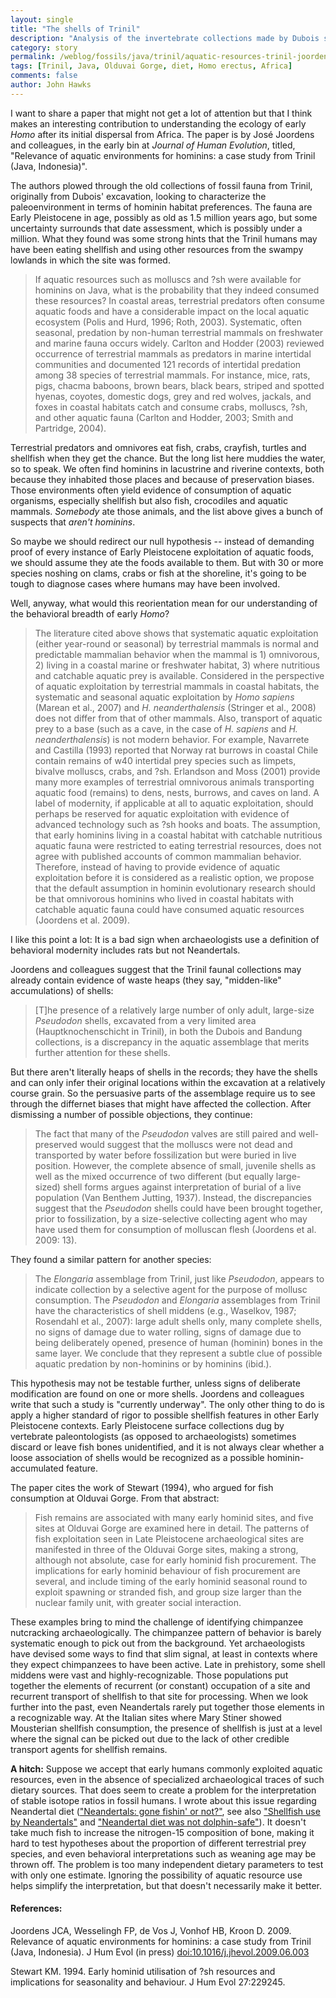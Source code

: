 ```yaml
---
layout: single 
title: "The shells of Trinil" 
description: "Analysis of the invertebrate collections made by Dubois shows evidence for shellfish consumption by Homo erectus. " 
category: story
permalink: /weblog/fossils/java/trinil/aquatic-resources-trinil-joordens-2009.html
tags: [Trinil, Java, Olduvai Gorge, diet, Homo erectus, Africa] 
comments: false 
author: John Hawks 
---
```




I want to share a paper that might not get a lot of attention but that I think makes an interesting contribution to understanding the ecology of early <i>Homo</i> after its initial dispersal from Africa. The paper is by Jos&eacute; Joordens and colleagues, in the early bin at <i>Journal of Human Evolution</i>, titled, "Relevance of aquatic environments for hominins: a case study from Trinil (Java, Indonesia)". 

The authors plowed through the old collections of fossil fauna from Trinil, originally from Dubois' excavation, looking to characterize the paleoenvironment in terms of hominin habitat preferences. The fauna are Early Pleistocene in age, possibly as old as 1.5 million years ago, but some uncertainty surrounds that date assessment, which is possibly under a million. What they found was some strong hints that the Trinil humans may have been eating shellfish and using other resources from the swampy lowlands in which the site was formed. 


<blockquote>If aquatic resources such as molluscs and ?sh were available for hominins on Java, what is the probability that they indeed consumed these resources? In coastal areas, terrestrial predators often consume aquatic foods and have a considerable impact on the local aquatic ecosystem (Polis and Hurd, 1996; Roth, 2003). Systematic, often seasonal, predation by non-human terrestrial mammals on freshwater and marine fauna occurs widely. Carlton and Hodder (2003) reviewed occurrence of terrestrial mammals as predators in marine intertidal communities and documented 121 records of intertidal predation among 38 species of terrestrial mammals. For instance, mice, rats, pigs, chacma baboons, brown bears, black bears, striped and spotted hyenas, coyotes, domestic dogs, grey and red wolves, jackals, and foxes in coastal habitats catch and consume crabs, molluscs, ?sh, and other aquatic fauna (Carlton and Hodder, 2003; Smith and Partridge, 2004). </blockquote>


Terrestrial predators and omnivores eat fish, crabs, crayfish, turtles and shellfish when they get the chance. But the long list here muddies the water, so to speak. We often find hominins in lacustrine and riverine contexts, both because they inhabited those places and because of preservation biases. Those environments often yield evidence of consumption of aquatic organisms, especially shellfish but also fish, crocodiles and aquatic mammals. <i>Somebody</i> ate those animals, and the list above gives a bunch of suspects that <i>aren't hominins</i>. 

So maybe we should redirect our null hypothesis -- instead of demanding proof of every instance of Early Pleistocene exploitation of aquatic foods, we should assume they ate the foods available to them. But with 30 or more species noshing on clams, crabs or fish at the shoreline, it's going to be tough to diagnose cases where humans may have been involved. 

Well, anyway, what would this reorientation mean for our understanding of the behavioral breadth of early <i>Homo</i>? 

<blockquote>The literature cited above shows that systematic aquatic exploitation (either year-round or seasonal) by terrestrial mammals is normal and predictable mammalian behavior when the mammal is 1) omnivorous, 2) living in a coastal marine or freshwater habitat, 3) where nutritious and catchable aquatic prey is available. Considered in the perspective of aquatic exploitation by terrestrial mammals in coastal habitats, the systematic and seasonal aquatic exploitation by <i>Homo sapiens</i> (Marean et al., 2007) and <i>H. neanderthalensis</i> (Stringer et al., 2008) does not differ from that of other mammals. Also, transport of aquatic prey to a base (such as a cave, in the case of <i>H. sapiens</i> and <i>H. neanderthalensis</i>) is not modern behavior. For example, Navarrete and Castilla (1993) reported that Norway rat burrows in coastal Chile contain remains of w40 intertidal prey species such as limpets, bivalve molluscs, crabs, and ?sh. Erlandson and Moss (2001) provide many more examples of terrestrial omnivorous animals transporting aquatic food (remains) to dens, nests, burrows, and caves on land. A label of modernity, if applicable at all to aquatic exploitation, should perhaps be reserved for aquatic exploitation with evidence of advanced technology such as ?sh hooks and boats. The assumption, that early hominins living in a coastal habitat with catchable nutritious aquatic fauna were restricted to eating terrestrial resources, does not agree with published accounts of common mammalian behavior. Therefore, instead of having to provide evidence of aquatic exploitation before it is considered as a realistic option, we propose that the default assumption in hominin evolutionary research should be that omnivorous hominins who lived in coastal habitats with catchable aquatic fauna could have consumed aquatic resources (Joordens et al. 2009).</blockquote>

I like this point a lot: It is a bad sign when archaeologists use a definition of behavioral modernity includes rats but not Neandertals. 


Joordens and colleagues suggest that the Trinil faunal collections may already contain evidence of waste heaps (they say, "midden-like" accumulations) of shells: 

<blockquote>[T]he presence of a relatively large number of only adult, large-size <i>Pseudodon</i> shells, excavated from a very limited area (Hauptknochenschicht in Trinil), in both the Dubois and Bandung collections, is a discrepancy in the aquatic assemblage that merits further attention for these shells. </blockquote>

But there aren't literally heaps of shells in the records; they have the shells and can only infer their original locations within the excavation at a relatively course grain. So the persuasive parts of the assemblage require us to see through the differnet biases that might have affected the collection. After dismissing a number of possible objections, they continue: 

<blockquote>The fact that many of the <i>Pseudodon</i> valves are still paired and well-preserved would suggest that the molluscs were not dead and transported by water before fossilization but were buried in live position. However, the complete absence of small, juvenile shells as well as the mixed occurrence of two different (but equally large-sized) shell forms argues against interpretation of burial of a live population (Van Benthem Jutting, 1937). Instead, the discrepancies suggest that the <i>Pseudodon</i> shells could have been brought together, prior to fossilization, by a size-selective collecting agent who may have used them for consumption of molluscan flesh (Joordens et al. 2009: 13).</blockquote> 



They found a similar pattern for another species:

<blockquote>The <i>Elongaria</i> assemblage from Trinil, just like <i>Pseudodon</i>, appears to indicate collection by a selective agent for the purpose of mollusc consumption. The <i>Pseudodon</i> and <i>Elongaria</i> assemblages from Trinil have the characteristics of shell middens (e.g., Waselkov, 1987; Rosendahl et al., 2007): large adult shells only, many complete shells, no signs of damage due to water rolling, signs of damage due to being deliberately opened, presence of human (hominin) bones in the same layer. We conclude that they represent a subtle clue of possible aquatic predation by non-hominins or by hominins (ibid.).</blockquote>


This hypothesis may not be testable further, unless signs of deliberate modification are found on one or more shells. Joordens and colleagues write that such a study is "currently underway". The only other thing to do is apply a higher standard of rigor to possible shellfish features in other Early Pleistocene contexts. Early Pleistocene surface collections dug by vertebrate paleontologists (as opposed to archaeologists) sometimes discard or leave fish bones unidentified, and it is not always clear whether a loose association of shells would be recognized as a possible hominin-accumulated feature. 

The paper cites the work of Stewart (1994), who argued for fish consumption at Olduvai Gorge. From that abstract:

<blockquote>Fish remains are associated with many early hominid sites, and five sites at Olduvai Gorge are examined here in detail. The patterns of fish exploitation seen in Late Pleistocene archaeological sites are manifested in three of the Olduvai Gorge sites, making a strong, although not absolute, case for early hominid fish procurement. The implications for early hominid behaviour of fish procurement are several, and include timing of the early hominid seasonal round to exploit spawning or stranded fish, and group size larger than the nuclear family unit, with greater social interaction.</blockquote>


These examples bring to mind the challenge of identifying chimpanzee nutcracking archaeologically. The chimpanzee pattern of behavior is barely systematic enough to pick out from the background. Yet archaeologists have devised some ways to find that slim signal, at least in contexts where they expect chimpanzees to have been active. Late in prehistory, some shell middens were vast and highly-recognizable. Those populations put together the elements of recurrent (or constant) occupation of a site and recurrent transport of shellfish to that site for processing. When we look further into the past, even Neandertals rarely put together those elements in a recognizable way. At the Italian sites where Mary Stiner showed Mousterian shellfish consumption, the presence of shellfish is just at a level where the signal can be picked out due to the lack of other credible transport agents for shellfish remains. 


<b>A hitch:</b> Suppose we accept that early humans commonly exploited aquatic resources, even in the absence of specialized archaeological traces of such dietary sources. That does seem to create a problem for the interpretation of stable isotope ratios in fossil humans. I wrote about this issue regarding Neandertal diet (<a href="http://johnhawks.net/weblog/fossils/neandertal/neandertal_fish_drucker_2004.html">"Neandertals: gone fishin' or not?"</a>, see also <a href="http://johnhawks.net/weblog/reviews/neandertals/hunting/neandertal_shellfish_gibraltar_barton.html">"Shellfish use by Neandertals"</a> and <a href="http://johnhawks.net/weblog/reviews/neandertals/diet/gorhams-vanguard-marine-mammals-2008.html">"Neandertal diet was not dolphin-safe"</a>). It doesn't take much fish to increase the nitrogen-15 composition of bone, making it hard to test hypotheses about the proportion of different terrestrial prey species, and even behavioral interpretations such as weaning age may be thrown off. The problem is too many independent dietary parameters to test with only one estimate. Ignoring the possibility of aquatic resource use helps simplify the interpretation, but that doesn't necessarily make it better. 


<h4>References:</h4>

<p class="cite">Joordens JCA, Wesselingh FP, de Vos J, Vonhof HB, Kroon D. 2009. Relevance of aquatic environments for hominins: a case study from Trinil (Java, Indonesia). J Hum Evol (in press) <a href="http://dx.doi.org/10.1016/j.jhevol.2009.06.003">doi:10.1016/j.jhevol.2009.06.003</a></p>

<p class="cite">Stewart KM. 1994. Early hominid utilisation of ?sh resources and implications for seasonality and behaviour. J Hum Evol 27:229245. </p>







